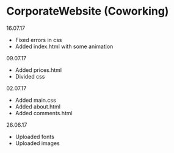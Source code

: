 # CorporateWebsite (Coworking)
16.07.17
* Fixed errors in css
* Added index.html with some animation

09.07.17
* Added prices.html
* Divided css 

02.07.17
* Added main.css 
* Added about.html 
* Added comments.html 

26.06.17
* Uploaded fonts 
* Uploaded images
